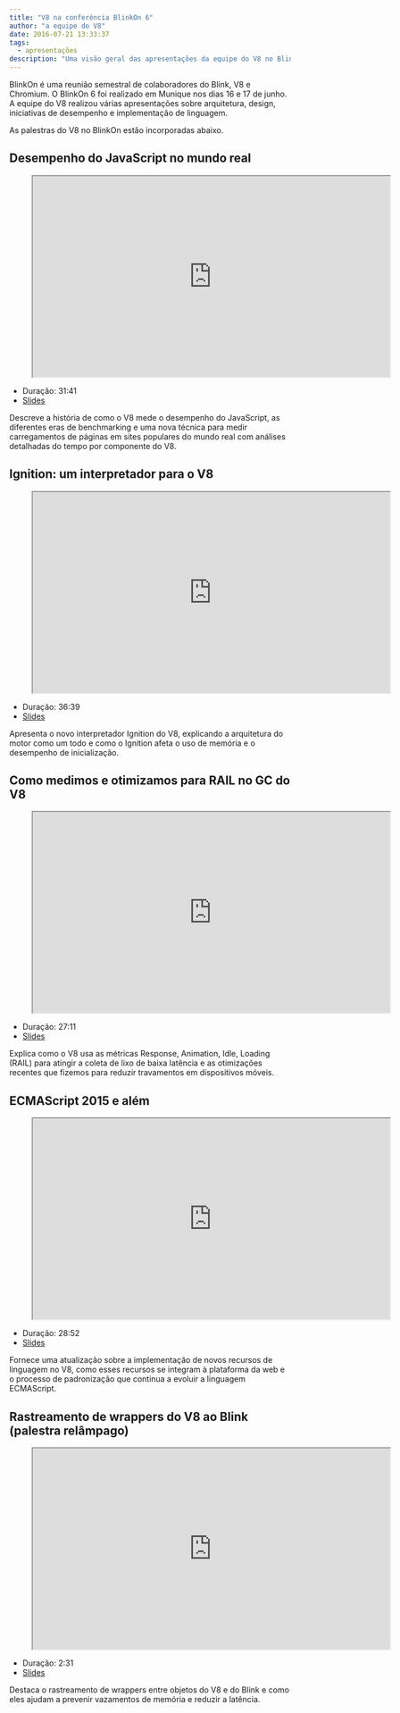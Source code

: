 ```yaml
---
title: "V8 na conferência BlinkOn 6"
author: "a equipe do V8"
date: 2016-07-21 13:33:37
tags:
  - apresentações
description: "Uma visão geral das apresentações da equipe do V8 no BlinkOn 6."
---
```

BlinkOn é uma reunião semestral de colaboradores do Blink, V8 e Chromium. O BlinkOn 6 foi realizado em Munique nos dias 16 e 17 de junho. A equipe do V8 realizou várias apresentações sobre arquitetura, design, iniciativas de desempenho e implementação de linguagem.

<!--truncate-->
As palestras do V8 no BlinkOn estão incorporadas abaixo.

## Desempenho do JavaScript no mundo real

<figure>
  <div class="video video-16:9">
    <iframe src="https://www.youtube.com/embed/xCx4uC7mn6Y" width="640" height="360" loading="lazy"></iframe>
  </div>
</figure>

- Duração: 31:41
- [Slides](https://docs.google.com/presentation/d/14WZkWbkvtmZDEIBYP5H1GrbC9H-W3nJSg3nvpHwfG5U/edit)

Descreve a história de como o V8 mede o desempenho do JavaScript, as diferentes eras de benchmarking e uma nova técnica para medir carregamentos de páginas em sites populares do mundo real com análises detalhadas do tempo por componente do V8.

## Ignition: um interpretador para o V8

<figure>
  <div class="video video-16:9">
    <iframe src="https://www.youtube.com/embed/r5OWCtuKiAk" width="640" height="360" loading="lazy"></iframe>
  </div>
</figure>

- Duração: 36:39
- [Slides](https://docs.google.com/presentation/d/1OqjVqRhtwlKeKfvMdX6HaCIu9wpZsrzqpIVIwQSuiXQ/edit)

Apresenta o novo interpretador Ignition do V8, explicando a arquitetura do motor como um todo e como o Ignition afeta o uso de memória e o desempenho de inicialização.

## Como medimos e otimizamos para RAIL no GC do V8

<figure>
  <div class="video video-16:9">
    <iframe src="https://www.youtube.com/embed/VITAyGT-CJI" width="640" height="360" loading="lazy"></iframe>
  </div>
</figure>

- Duração: 27:11
- [Slides](https://docs.google.com/presentation/d/15EQ603eZWAnrf4i6QjPP7S3KF3NaL3aAaKhNUEatVzY/edit)

Explica como o V8 usa as métricas Response, Animation, Idle, Loading (RAIL) para atingir a coleta de lixo de baixa latência e as otimizações recentes que fizemos para reduzir travamentos em dispositivos móveis.

## ECMAScript 2015 e além

<figure>
  <div class="video video-16:9">
    <iframe src="https://www.youtube.com/embed/KrGOzEwqRDA" width="640" height="360" loading="lazy"></iframe>
  </div>
</figure>

- Duração: 28:52
- [Slides](https://docs.google.com/presentation/d/1o1wld5z0BM8RTqXASGYD3Rvov8PzrxySghmrGTYTgw0/edit)

Fornece uma atualização sobre a implementação de novos recursos de linguagem no V8, como esses recursos se integram à plataforma da web e o processo de padronização que continua a evoluir a linguagem ECMAScript.

## Rastreamento de wrappers do V8 ao Blink (palestra relâmpago)

<figure>
  <div class="video video-16:9">
    <iframe src="https://www.youtube.com/embed/PMDRfYw4UYQ?start=3204" width="640" height="360" loading="lazy"></iframe>
  </div>
</figure>

- Duração: 2:31
- [Slides](https://docs.google.com/presentation/d/1I6leiRm0ysSTqy7QWh33Gfp7_y4ngygyM2tDAqdF0fI/edit)

Destaca o rastreamento de wrappers entre objetos do V8 e do Blink e como eles ajudam a prevenir vazamentos de memória e reduzir a latência.
